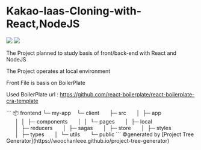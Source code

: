 # Kakao-laas-Cloning-with-React,NodeJS
<img src="https://img.shields.io/badge/React-61DAFB?style=for-the-badge&logo=React&logoColor=white"> <img src="https://img.shields.io/badge/NodeJs-339933?style=for-the-badge&logo=NodeJs&logoColor=white">

The Project planned to study basis of front/back-end with React and NodeJS 



The Project operates at local environment

Front File is basis on BoilerPlate 

Used BoilerPlate url : https://github.com/react-boilerplate/react-boilerplate-cra-template 

<Front Folder structure> 
```  
📦 frontend         
└─ my-app          
   └─ client       
      ├─ src          
      │  ├─ app          
      │  │  ├─ components             
      │  │  └─ pages                           
      │  ├─ local               
      │  ├─ reducers    
      │  ├─ sagas                 
      │  ├─ store    
      │  ├─ styles    
      │  ├─ types    
      │  └─ utils    
      └─ public    
```
©generated by [Project Tree Generator](https://woochanleee.github.io/project-tree-generator)
<Server Folder structure>
